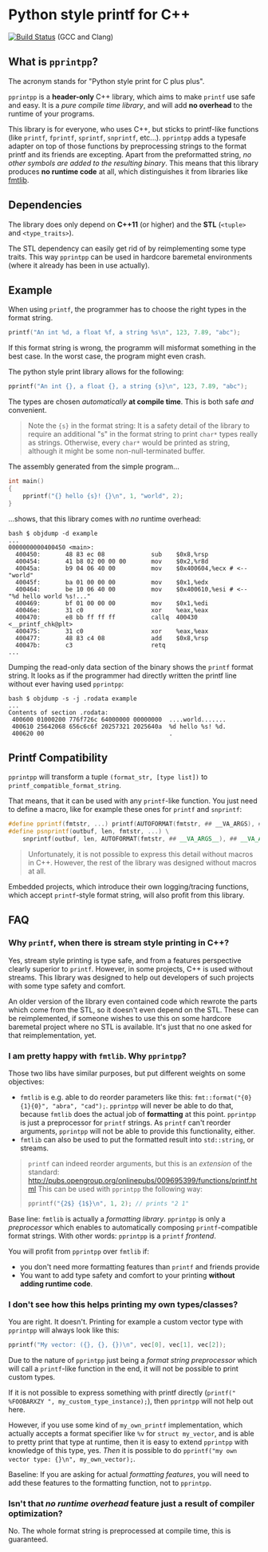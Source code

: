 # Python style printf for C++

[![Build Status](https://travis-ci.org/tfc/pprintpp.svg?branch=master)](https://travis-ci.org/tfc/pprintpp) (GCC and Clang)

## What is `pprintpp`?

The acronym stands for "Python style print for C plus plus".

`pprintpp` is a **header-only** C++ library, which aims to make `printf` use safe and easy.
It is a *pure compile time library*, and will add **no overhead** to the runtime of your programs.

This library is for everyone, who uses C++, but sticks to printf-like functions (like `printf`, `fprintf`, `sprintf`, `snprintf`, etc...).
`pprintpp` adds a typesafe adapter on top of those functions by preprocessing strings to the format printf and its friends are excepting.
Apart from the preformatted string, *no other symbols are added to the resulting binary*.
This means that this library produces **no runtime code** at all, which distinguishes it from libraries like [fmtlib](https://github.com/fmtlib/fmt).

## Dependencies

The library does only depend on **C++11** (or higher) and the **STL** (`<tuple>` and `<type_traits>`).

The STL dependency can easily get rid of by reimplementing some type traits. This way `pprintpp` can be used in hardcore baremetal environments (where it already has been in use actually).

## Example

When using `printf`, the programmer has to choose the right types in the format string.
``` C++
printf("An int %d, a float %f, a string %s\n", 123, 7.89, "abc");
```
If this format string is wrong, the programm will misformat something in the best case.
In the worst case, the program might even crash.

The python style print library allows for the following:
``` C++
pprintf("An int {}, a float {}, a string {s}\n", 123, 7.89, "abc");
```
The types are chosen *automatically* **at compile time**.
This is both safe *and* convenient.

> Note the `{s}` in the format string: It is a safety detail of the library to require an additional "s" in the format string to print `char*` types really as strings. Otherwise, every `char*` would be printed as string, although it might be some non-null-terminated buffer.


The assembly generated from the simple program...
``` c++
int main()
{
    pprintf("{} hello {s}! {}\n", 1, "world", 2);
}
```

...shows, that this library comes with *no* runtime overhead:
```
bash $ objdump -d example
...
0000000000400450 <main>:
  400450:       48 83 ec 08             sub    $0x8,%rsp
  400454:       41 b8 02 00 00 00       mov    $0x2,%r8d
  40045a:       b9 04 06 40 00          mov    $0x400604,%ecx # <-- "world"
  40045f:       ba 01 00 00 00          mov    $0x1,%edx
  400464:       be 10 06 40 00          mov    $0x400610,%esi # <-- "%d hello world %s!..."
  400469:       bf 01 00 00 00          mov    $0x1,%edi
  40046e:       31 c0                   xor    %eax,%eax
  400470:       e8 bb ff ff ff          callq  400430 <__printf_chk@plt>
  400475:       31 c0                   xor    %eax,%eax
  400477:       48 83 c4 08             add    $0x8,%rsp
  40047b:       c3                      retq
...
```

Dumping the read-only data section of the binary shows the `printf` format string.
It looks as if the programmer had directly written the printf line without ever having used `pprintpp`:
```
bash $ objdump -s -j .rodata example
...
Contents of section .rodata:
 400600 01000200 776f726c 64000000 00000000  ....world.......
 400610 25642068 656c6c6f 20257321 2025640a  %d hello %s! %d.
 400620 00                                   .
```

## Printf Compatibility

`pprintpp` will transform a tuple `(format_str, [type list])` to `printf_compatible_format_string`.

That means, that it can be used with any `printf`-like function. You just need to define a macro, like for example these ones for `printf` and `snprintf`:

``` c++
#define pprintf(fmtstr, ...) printf(AUTOFORMAT(fmtstr, ## __VA_ARGS), ## __VA_ARGS__)
#define psnprintf(outbuf, len, fmtstr, ...) \
    snprintf(outbuf, len, AUTOFORMAT(fmtstr, ## __VA_ARGS__), ## __VA_ARGS__)
```

> Unfortunately, it is not possible to express this detail without macros in C++. However, the rest of the library was designed without macros at all.

Embedded projects, which introduce their own logging/tracing functions, which accept `printf`-style format string, will also profit from this library.

## FAQ

### Why `printf`, when there is stream style printing in C++?

Yes, stream style printing is type safe, and from a features perspective clearly superior to `printf`.
However, in some projects, C++ is used without streams.
This library was designed to help out developers of such projects with some type safety and comfort.

An older version of the library even contained code which rewrote the parts which come from the STL, so it doesn't even depend on the STL.
These can be reimplemented, if someone wishes to use this on some hardcore baremetal project where no STL is available. 
It's just that no one asked for that reimplementation, yet.

### I am pretty happy with `fmtlib`. Why `pprintpp`?

Those two libs have similar purposes, but put different weights on some objectives:

- `fmtlib` is e.g. able to do reorder parameters like this: `fmt::format("{0}{1}{0}", "abra", "cad");`. `pprintpp` will never be able to do that, because `fmtlib` does the actual job of **formatting** at this point. `pprintpp` is just a preprocessor for `printf` strings. As `printf` can't reorder arguments, `pprintpp` will not be able to provide this functionality, either.
- `fmtlib` can also be used to put the formatted result into `std::string`, or streams.

> `printf` can indeed reorder arguments, but this is an *extension* of the standard: http://pubs.opengroup.org/onlinepubs/009695399/functions/printf.html
> This can be used with `pprintpp` the following way:
> ``` c++
> pprintf("{2$} {1$}\n", 1, 2); // prints "2 1"
> ```

Base line: `fmtlib` is actually a *formatting library*. `pprintpp` is only a *preprocessor* which enables to automatically composing `printf`-compatible format strings. With other words: `pprintpp` is a `printf` *frontend*.

You will profit from `pprintpp` over `fmtlib` if:
- you don't need more formatting features than `printf` and friends provide
- You want to add type safety and comfort to your printing **without adding runtime code**.

### I don't see how this helps printing my own types/classes?

You are right. It doesn't. Printing for example a custom vector type with `pprintpp` will always look like this:
``` c++
pprintf("My vector: ({}, {}, {})\n", vec[0], vec[1], vec[2]);
```

Due to the nature of `pprintpp` just being a *format string preprocessor* which will call a `printf`-like function in the end, it will not be possible to print custom types.

If it is not possible to express something with printf directly (`printf(" %FOOBARXZY ", my_custom_type_instance);`), then `pprintpp` will not help out here.

However, if you use some kind of `my_own_printf` implementation, which actually accepts a format specifier like `%v` for `struct my_vector`, and is able to pretty print that type at runtime, then it is easy to extend `pprintpp` with knowledge of this type, yes.
*Then* it is possible to do `pprintf("my own vector type: {}\n", my_own_vector);`.

Baseline: If you are asking for actual *formatting features*, you will need to add these features to the formatting function, not to `pprintpp`.

### Isn't that *no runtime overhead* feature just a result of compiler optimization?

No. 
The whole format string is preprocessed at compile time, this is guaranteed.
